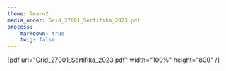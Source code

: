 ```yaml
---
theme: learn2
media_order: Grid_27001_Sertifika_2023.pdf
process:
    markdown: true
    twig: false
---
```


[pdf url="Grid_27001_Sertifika_2023.pdf" width="100%" height="800" /]